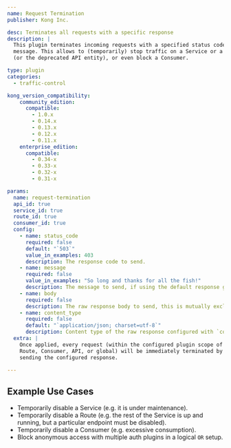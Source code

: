 ```yaml
---
name: Request Termination
publisher: Kong Inc.

desc: Terminates all requests with a specific response
description: |
  This plugin terminates incoming requests with a specified status code and
  message. This allows to (temporarily) stop traffic on a Service or a Route
  (or the deprecated API entity), or even block a Consumer.

type: plugin
categories:
  - traffic-control

kong_version_compatibility:
    community_edition:
      compatible:
        - 1.0.x
        - 0.14.x
        - 0.13.x
        - 0.12.x
        - 0.11.x
    enterprise_edition:
      compatible:
        - 0.34-x
        - 0.33-x
        - 0.32-x
        - 0.31-x

params:
  name: request-termination
  api_id: true
  service_id: true
  route_id: true
  consumer_id: true
  config:
    - name: status_code
      required: false
      default: "`503`"
      value_in_examples: 403
      description: The response code to send.
    - name: message
      required: false
      value_in_examples: "So long and thanks for all the fish!"
      description: The message to send, if using the default response generator.
    - name: body
      required: false
      description: The raw response body to send, this is mutually exclusive with the `config.message` field.
    - name: content_type
      required: false
      default: "`application/json; charset=utf-8`"
      description: Content type of the raw response configured with `config.body`.
  extra: |
    Once applied, every request (within the configured plugin scope of a Service,
    Route, Consumer, API, or global) will be immediately terminated by
    sending the configured response.

---
```


## Example Use Cases

- Temporarily disable a Service (e.g. it is under maintenance).
- Temporarily disable a Route (e.g. the rest of the Service is up and running, but a particular endpoint must be disabled).
- Temporarily disable a Consumer (e.g. excessive consumption).
- Block anonymous access with multiple auth plugins in a logical `OR` setup.
